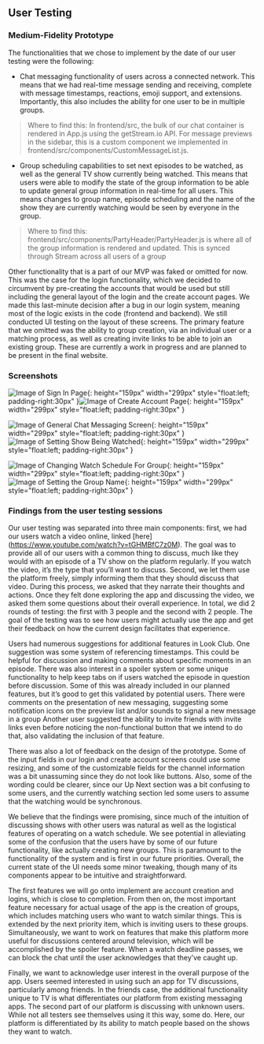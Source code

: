 ## User Testing

### Medium-Fidelity Prototype
The functionalities that we chose to implement by the date of our user testing were the following:
- Chat messaging functionality of users across a connected network. This means that we had real-time message sending and receiving, complete with message timestamps, reactions, emoji support, and extensions. Importantly, this also includes the ability for one user to be in multiple groups.
> Where to find this: In frontend/src, the bulk of our chat container is rendered in App.js using the getStream.io API. For message previews in the sidebar, this is a custom component we implemented in frontend/src/components/CustomMessageList.js.
- Group scheduling capabilities to set next episodes to be watched, as well as the general TV show currently being watched. This means that users were able to modify the state of the group information to be able to update general group information in real-time for all users. This means changes to group name, episode scheduling and the name of the show they are currently watching would be seen by everyone in the group.
> Where to find this: frontend/src/components/PartyHeader/PartyHeader.js is where all of the group information is rendered and updated. This is synced through Stream across all users of a group

Other functionality that is a part of our MVP was faked or omitted for now. This was the case for the login functionality, which we decided to circumvent by pre-creating the accounts that would be used but still including the general layout of the login and the create account pages. We made this last-minute decision after a bug in our login system, meaning most of the logic exists in the code (frontend and backend). We still conducted UI testing on the layout of these screens. The primary feature that we omitted was the ability to group creation, via an individual user or a matching process, as well as creating invite links to be able to join an existing group. These are currently a work in progress and are planned to be present in the final website.

### Screenshots
![Image of Sign In Page](/Vitamin-CS/images/g6/image1.jpg){: height="159px" width="299px" style="float:left; padding-right:30px" }![Image of Create Account Page](/Vitamin-CS/images/g6/image2.jpg){: height="159px" width="299px" style="float:left; padding-right:30px" }

![Image of General Chat Messaging Screen](/Vitamin-CS/images/g6/image3.jpg){: height="159px" width="299px" style="float:left; padding-right:30px" }![Image of Setting Show Being Watched](/Vitamin-CS/images/g6/image4.jpg){: height="159px" width="299px" style="float:left; padding-right:30px" }

![Image of Changing Watch Schedule For Group](/Vitamin-CS/images/g6/image5.jpg){: height="159px" width="299px" style="float:left; padding-right:30px" }![Image of Setting the Group Name](/Vitamin-CS/images/g6/image6.jpg){: height="159px" width="299px" style="float:left; padding-right:30px" }


### Findings from the user testing sessions
Our user testing was separated into three main components: first, we had our users watch a video online, linked [here] (https://www.youtube.com/watch?v=tGHMBfC7z0M). The goal was to provide all of our users with a common thing to discuss, much like they would with an episode of a TV show on the platform regularly. If you watch the video, it’s the type that you’ll want to discuss. Second, we let them use the platform freely, simply informing them that they should discuss that video. During this process, we asked that they narrate their thoughts and actions. Once they felt done exploring the app and discussing the video, we asked them some questions about their overall experience. In total, we did 2 rounds of testing: the first with 3 people and the second with 2 people. The goal of the testing was to see how users might actually use the app and get their feedback on how the current design facilitates that experience.

Users had numerous suggestions for additional features in Look Club. One suggestion was some system of referencing timestamps. This could be helpful for discussion and making comments about specific moments in an episode. There was also interest in a spoiler system or some unique functionality to help keep tabs on if users watched the episode in question before discussion. Some of this was already included in our planned features, but it’s good to get this validated by potential users. There were comments on the presentation of new messaging, suggesting some notification icons on the preview list and/or sounds to signal a new message in a group Another user suggested the ability to invite friends with invite links even before noticing the non-functional button that we intend to do that, also validating the inclusion of that feature. 

There was also a lot of feedback on the design of the prototype. Some of the input fields in our login and create account screens could use some resizing, and some of the customizable fields for the channel information was a bit unassuming since they do not look like buttons. Also, some of the wording could be clearer, since our Up Next section was a bit confusing to some users, and the currently watching section led some users to assume that the watching would be synchronous. 

We believe that the findings were promising, since much of the intuition of discussing shows with other users was natural as well as the logistical features of operating on a watch schedule. We see potential in alleviating some of the confusion that the users have by some of our future functionality, like actually creating new groups. This is paramount to the functionality of the system and is first in our future priorities. Overall, the current state of the UI needs some minor tweaking, though many of its components appear to be intuitive and straightforward.

The first features we will go onto implement are account creation and logins, which is close to completion. From then on, the most important feature necessary for actual usage of the app is the creation of groups, which includes matching users who want to watch similar things. This is extended by the next priority item, which is inviting users to these groups. Simultaneously, we want to work on features that make this platform more useful for discussions centered around television, which will be accomplished by the spoiler feature. When a watch deadline passes, we can block the chat until the user acknowledges that they’ve caught up.

Finally, we want to acknowledge user interest in the overall purpose of the app. Users seemed interested in using such an app for TV discussions, particularly among friends. In the friends case, the additional functionality unique to TV is what differentiates our platform from existing messaging apps. The second part of our platform is discussing with unknown users. While not all testers see themselves using it this way, some do. Here, our platform is differentiated by its ability to match people based on the shows they want to watch.